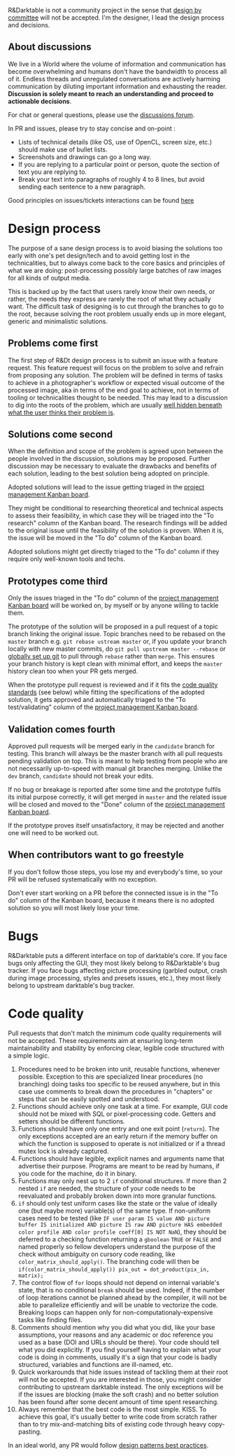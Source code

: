 R&Darktable is not a community project in the sense that [design by committee](https://en.wikipedia.org/wiki/Design_by_committee) will not be accepted. I'm the designer, I lead the design process and decisions.

## About discussions

We live in a World where the volume of information and communication has become overwhelming and humans don't have the bandwidth to process all of it. Endless threads and unregulated conversations are actively harming communication by diluting important information and exhausting the reader. **Discussion is solely meant to reach an understanding and proceed to actionable decisions**.

For chat or general questions, please use the [discussions forum](https://github.com/Aurelien-Pierre/R-Darktable/discussions). 

In PR and issues, please try to stay concise and on-point :

* Lists of technical details (like OS, use of OpenCL, screen size, etc.) should make use of bullet lists.
* Screenshots and drawings can go a long way. 
* If you are replying to a particular point or person, quote the section of text you are replying to. 
* Break your text into paragraphs of roughly 4 to 8 lines, but avoid sending each sentence to a new paragraph.

Good principles on issues/tickets interactions can be found [here](https://www.yegor256.com/2014/11/24/principles-of-bug-tracking.html)

# Design process

The purpose of a sane design process is to avoid biasing the solutions too early with one's pet design/tech and to avoid getting lost in the technicalities, but to always come back to the core basics and principles of what we are doing: post-processing possibly large batches of raw images for all kinds of output media.

This is backed up by the fact that users rarely know their own needs, or rather, the needs they express are rarely the root of what they actually want. The difficult task of designing is to cut through the branches to go to the root, because solving the root problem usually ends up in more elegant, generic and minimalistic solutions.

## Problems come first

The first step of R&Dt design process is to submit an issue with a feature request. This feature request will focus on the problem to solve and refrain from proposing any solution. The problem will be defined in terms of tasks to achieve in a photographer's workflow or expected visual outcome of the processed image, aka in terms of the end goal to achieve, not in terms of tooling or technicalities thought to be needed. This may lead to a discussion to dig into the roots of the problem, which are usually [well hidden beneath what the user thinks their problem is](https://eng.aurelienpierre.com/2020/04/the-designer-and-the-drilling-machine/).

## Solutions come second

When the definition and scope of the problem is agreed upon between the people involved in the discussion, solutions may be proposed. Further discussion may be necessary to evaluate the drawbacks and benefits of each solution, leading to the best solution being adopted on principle.

Adopted solutions will lead to the issue getting triaged in the [project management Kanban board](https://github.com/users/aurelienpierre/projects/1/views/1).

They might be conditional to researching theoretical and technical aspects to assess their feasibility, in which case they will be triaged into the "To research" column of the Kanban board. The research findings will be added to the original issue until the feasibility of the solution is proven. When it is, the issue will be moved in the "To do" column of the Kanban board.

Adopted solutions might get directly triaged to the "To do" column if they require only well-known tools and techs.

## Prototypes come third

Only the issues triaged in the "To do" column of the [project management Kanban board](https://github.com/users/aurelienpierre/projects/1/views/1) will be worked on, by myself or by anyone willing to tackle them. 

The prototype of the solution will be proposed in a pull request of a topic branch linking the original issue. Topic branches need to be rebased on the `master` branch e.g. `git rebase ustream master` or, if you update your branch locally with new master commits, do `git pull upstream master --rebase` or [globally set up git](https://git-scm.com/docs/git-pull#Documentation/git-pull.txt---rebasefalsetruemergesinteractive) to pull through `rebase` rather than `merge`. This ensures your branch history is kept clean with minimal effort, and keeps the `master` history clean too when your PR gets merged.

When the prototype pull request is reviewed and if it fits the [code quality standards](#code-quality) (see below) while fitting the specifications of the adopted solution, it gets approved and automatically triaged to the "To test/validating" column of the [project management Kanban board](https://github.com/users/aurelienpierre/projects/1/views/1).

## Validation comes fourth

Approved pull requests will be merged early in the `candidate` branch for testing. This branch will always be the master branch with all pull requests pending validation on top. This is meant to help testing from people who are not necessarily up-to-speed with manual git branches merging. Unlike the `dev` branch, `candidate` should not break your edits.

If no bug or breakage is reported after some time and the prototype fulfils its initial purpose correctly, it will get merged in `master` and the related issue will be closed and moved to the "Done" column of the [project management Kanban board](https://github.com/users/aurelienpierre/projects/1/views/1).

If the prototype proves itself unsatisfactory, it may be rejected and another one will need to be worked out.

## When contributors want to go freestyle

If you don't follow those steps, you lose my and everybody's time, so your PR will be refused systematically with no exception. 

Don't ever start working on a PR before the connected issue is in the "To do" column of the Kanban board, because it means there is no adopted solution so you will most likely lose your time.

# Bugs

R&Darktable puts a different interface on top of darktable's core. If you face bugs only affecting the GUI, they most likely belong to R&Darktable's bug tracker. If you face bugs affecting picture processing (garbled output, crash during image processing, styles and presets issues, etc.), they most likely belong to upstream darktable's bug tracker.

# Code quality

Pull requests that don't match the minimum code quality requirements will not be accepted. These requirements aim at ensuring long-term maintainability and stability by enforcing clear, legible code structured with a simple logic.

1. Procedures need to be broken into unit, reusable functions, whenever possible. Exception to this are specialized linear procedures (no branching) doing tasks too specific to be reused anywhere, but in this case use comments to break down the procedures in "chapters" or steps that can be easily spotted and understood.
2. Functions should achieve only one task at a time. For example, GUI code should not be mixed with SQL or pixel-processing code. Getters and setters should be different functions.
3. Functions should have only one entry and one exit point (`return`). The only exceptions accepted are an early return if the memory buffer on which the function is supposed to operate is not initialized or if a thread mutex lock is already captured.
4. Functions should have legible, explicit names and arguments name that advertise their purpose. Programs are meant to be read by humans, if you code for the machine, do it in binary. 
5. Functions may only nest up to 2 `if` conditional structures. If more than 2 nested `if` are needed, the structure of your code needs to be reevaluated and probably broken down into more granular functions.
6. `if` should only test uniform cases like the state or the value of ideally one (but maybe more) variable(s) of the same type. If non-uniform cases need to be tested (like `IF user param IS value AND picture buffer IS initialized AND picture IS raw AND picture HAS embedded color profile AND color profile coeff[0] IS NOT NaN`), they should be deferred to a checking function returning a `gboolean` `TRUE` or `FALSE` and named properly so fellow developers understand the purpose of the check without ambiguity on cursory code reading, like `color_matrix_should_apply()`. The branching code will then be `if(color_matrix_should_apply()) pix_out = dot_product(pix_in, matrix);`
7. The control flow of `for` loops should not depend on internal variable's state, that is no conditional `break` should be used. Indeed, if the number of loop iterations cannot be planned ahead by the compiler, it will not be able to parallelize efficiently and will be unable to vectorize the code. Breaking loops can happen only for non-computationaly-expensive tasks like finding files.
7. Comments should mention why you did what you did, like your base assumptions, your reasons and any academic or doc reference you used as a base (DOI and URLs should be there). Your code should tell what you did explicitly. If you find yourself having to explain what your code is doing in comments, usually it's a sign that your code is badly structured, variables and functions are ill-named, etc.
8. Quick workarounds that hide issues instead of tackling them at their root will not be accepted. If you are interested in those, you might consider contributing to upstream darktable instead. The only exceptions will be if the issues are blocking (make the soft crash) and no better solution has been found after some decent amount of time spent researching.
9. Always remember that the best code is the most simple. KISS. To achieve this goal, it's usually better to write code from scratch rather than to try mix-and-matching bits of existing code through heavy copy-pasting.

In an ideal world, any PR would follow [design patterns best practices](https://en.wikipedia.org/wiki/Software_design_pattern).